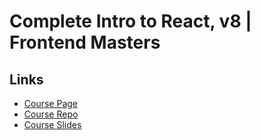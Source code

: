 # Complete Intro to React, v8 | Frontend Masters

## Links

- [Course Page](https://frontendmasters.com/courses/complete-react-v8/)
- [Course Repo](https://github.com/btholt/complete-intro-to-react-v8/)
- [Course Slides](https://react-v8.holt.courses/)
